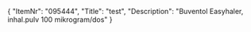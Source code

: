 {
  "ItemNr": "095444",
  "Title": "test",
  "Description": "Buventol Easyhaler, inhal.pulv 100 mikrogram/dos"
}